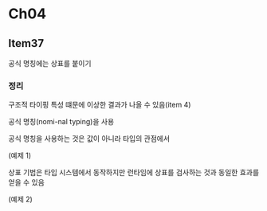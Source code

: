 # Ch04

## Item37

공식 명칭에는 상표를 붙이기

### 정리

구조적 타이핑 특성 떄문에 이상한 결과가 나올 수 있음(item 4)

공식 명칭(nomi-nal typing)을 사용

공식 명칭을 사용하는 것은 값이 아니라 타입의 관점에서

(예제 1)

상표 기법은 타입 시스템에서 동작하지만 런타임에 상표를 검사하는 것과 동일한 효과를 얻을 수 있음

(예제 2)
